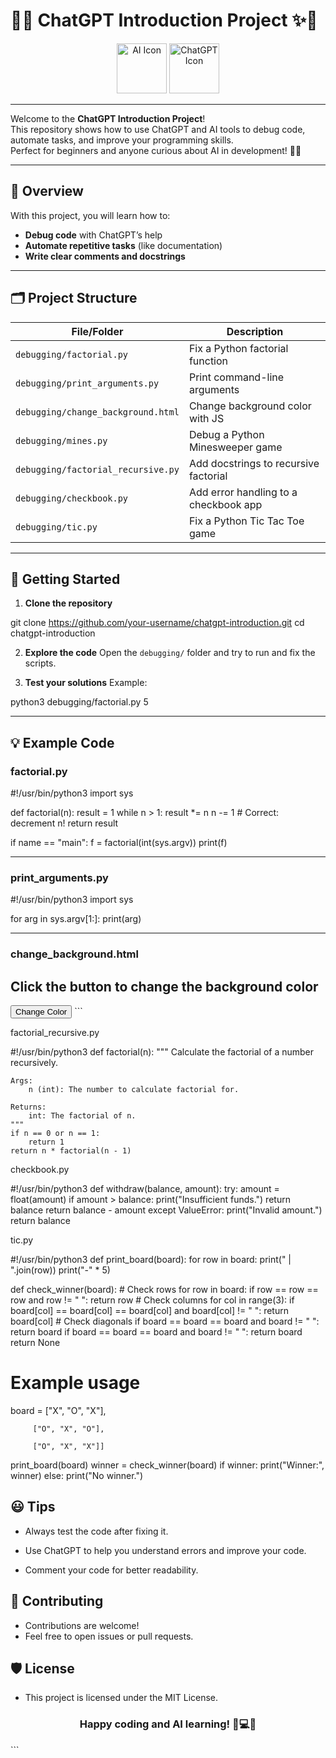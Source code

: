 # 🤖✨ ChatGPT Introduction Project ✨🤖

<div align="center">
  <img src="https://img.icons8.com/color/96/000000/artificial-intelligence.png" width="80" alt="AI Icon"/>
  <img src="https://img.icons8.com/fluency/96/000000/chatgpt.png" width="80" alt="ChatGPT Icon"/>
</div>

---

Welcome to the **ChatGPT Introduction Project**!  
This repository shows how to use ChatGPT and AI tools to debug code, automate tasks, and improve your programming skills.  
Perfect for beginners and anyone curious about AI in development! 🚀😊

---

## 🌟 Overview

With this project, you will learn how to:

- **Debug code** with ChatGPT’s help
- **Automate repetitive tasks** (like documentation)
- **Write clear comments and docstrings**

---

## 🗂️ Project Structure

| File/Folder                        | Description                             |
|-------------------------------------|-----------------------------------------|
| `debugging/factorial.py`            | Fix a Python factorial function         |
| `debugging/print_arguments.py`      | Print command-line arguments            |
| `debugging/change_background.html`  | Change background color with JS         |
| `debugging/mines.py`                | Debug a Python Minesweeper game         |
| `debugging/factorial_recursive.py`  | Add docstrings to recursive factorial   |
| `debugging/checkbook.py`            | Add error handling to a checkbook app   |
| `debugging/tic.py`                  | Fix a Python Tic Tac Toe game           |

---

## 🚀 Getting Started

1. **Clone the repository**

git clone https://github.com/your-username/chatgpt-introduction.git
cd chatgpt-introduction


2. **Explore the code**
Open the `debugging/` folder and try to run and fix the scripts.

3. **Test your solutions**
Example:

python3 debugging/factorial.py 5


---

## 💡 Example Code

### factorial.py

#!/usr/bin/python3
import sys

def factorial(n):
result = 1
while n > 1:
result *= n
n -= 1 # Correct: decrement n!
return result

if name == "main":
f = factorial(int(sys.argv))
print(f)


---

### print_arguments.py

#!/usr/bin/python3
import sys

for arg in sys.argv[1:]:
print(arg)


---

### change_background.html

<!DOCTYPE html> <html lang="en"> <head> <meta charset="UTF-8"> <title>Change Background Color</title> </head> <body> <h2>Click the button to change the background color</h2> <button id="colorButton">Change Color</button> <script> document.getElementById("colorButton").addEventListener("click", function() { var randomColor = "#" + Math.floor(Math.random()*16777215).toString(16); document.body.style.backgroundColor = randomColor; }); </script> </body> </html> ```

factorial_recursive.py

#!/usr/bin/python3
def factorial(n):
    """
    Calculate the factorial of a number recursively.

    Args:
        n (int): The number to calculate factorial for.

    Returns:
        int: The factorial of n.
    """
    if n == 0 or n == 1:
        return 1
    return n * factorial(n - 1)

checkbook.py

#!/usr/bin/python3
def withdraw(balance, amount):
    try:
        amount = float(amount)
        if amount > balance:
            print("Insufficient funds.")
            return balance
        return balance - amount
    except ValueError:
        print("Invalid amount.")
        return balance

tic.py

#!/usr/bin/python3
def print_board(board):
    for row in board:
        print(" | ".join(row))
        print("-" * 5)

def check_winner(board):
    # Check rows
    for row in board:
        if row == row == row and row != " ":
            return row
    # Check columns
    for col in range(3):
        if board[col] == board[col] == board[col] and board[col] != " ":
            return board[col]
    # Check diagonals
    if board == board == board and board != " ":
        return board
    if board == board == board and board != " ":
        return board
    return None

# Example usage
board =
         ["X", "O", "X"],

         ["O", "X", "O"],
         
         ["O", "X", "X"]]
         
print_board(board)
winner = check_winner(board)
if winner:
    print("Winner:", winner)
else:
    print("No winner.")



## 😃 Tips
* Always test the code after fixing it.

* Use ChatGPT to help you understand errors and improve your code.

* Comment your code for better readability.

## 🤝 Contributing
* Contributions are welcome!
* Feel free to open issues or pull requests.

## 🛡️ License
* This project is licensed under the MIT License.

<div align="center"> <h3>Happy coding and AI learning! 🤖💻✨</h3> </div> ```
